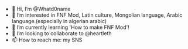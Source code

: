 - 👋 Hi, I’m @Whatd0name
- 👀 I’m interested in FNF Mod, Latin culture, Mongolian language, Arabic language.(especially in algerian arabic)
- 🌱 I’m currently learning 'How to make FNF Mod'!
- 💞️ I’m looking to collaborate to @heartleth
- 📫 How to reach me: my SNS

<!---
Whatd0name/Whatd0name is a ✨ special ✨ repository because its `README.md` (this file) appears on your GitHub profile.
You can click the Preview link to take a look at your changes.
--->
